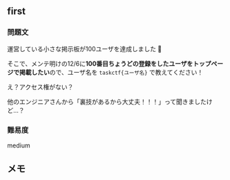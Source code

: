 ## first
### 問題文
運営している小さな掲示板が100ユーザを達成しました 🎉

そこで、メンテ明けの12/6に**100番目ちょうどの登録をしたユーザをトップページで掲載したい**ので、ユーザ名を `taskctf{ユーザ名}` で教えてください！

え？アクセス権がない？

他のエンジニアさんから「裏技があるから大丈夫！！！」って聞きましたけど…？

### 難易度
medium

## メモ

